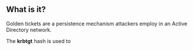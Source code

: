 What is it?
-----------
Golden tickets are a persistence mechanism attackers employ in an Active Directory network.

The **krbtgt** hash is used to 
